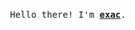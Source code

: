 <p align="center">
  <br>
  <samp>
    Hello there! I'm <b><a rel="nofollow noopener noreferrer" target="_blank" href="https://ppf.one/cc">exac</a></b>.
    <br><br>
